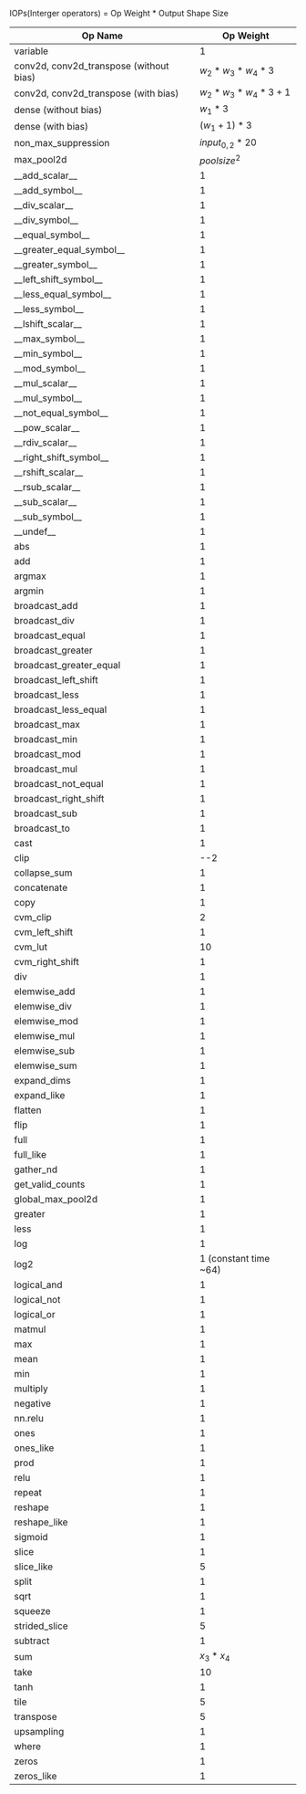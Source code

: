 IOPs(Interger operators) = Op Weight * Output Shape Size

|Op Name|Op Weight|
|---|---|
|variable|1|
|conv2d, conv2d_transpose (without bias)|$w_2*w_3*w_4*3$|
|conv2d, conv2d_transpose (with bias)|$w_2*w_3*w_4*3+1$|
|dense (without bias)|$w_{1}*3$|
|dense (with bias)|$(w_{1}+1)*3$|
|non_max_suppression|$input_{0,2}*20$|
|max_pool2d|$poolsize^2$|
|\_\_add_scalar\_\_|1|
|\_\_add_symbol\_\_|1|
|\_\_div_scalar\_\_|1|
|\_\_div_symbol\_\_|1|
|\_\_equal_symbol\_\_|1|
|\_\_greater_equal_symbol\_\_|1|
|\_\_greater_symbol\_\_|1|
|\_\_left_shift_symbol\_\_|1|
|\_\_less_equal_symbol\_\_|1|
|\_\_less_symbol\_\_|1|
|\_\_lshift_scalar\_\_|1|
|\_\_max_symbol\_\_|1|
|\_\_min_symbol\_\_|1|
|\_\_mod_symbol\_\_|1|
|\_\_mul_scalar\_\_|1|
|\_\_mul_symbol\_\_|1|
|\_\_not_equal_symbol\_\_|1|
|\_\_pow_scalar\_\_|1|
|\_\_rdiv_scalar\_\_|1|
|\_\_right_shift_symbol\_\_|1|
|\_\_rshift_scalar\_\_|1|
|\_\_rsub_scalar\_\_|1|
|\_\_sub_scalar\_\_|1|
|\_\_sub_symbol\_\_|1|
|\_\_undef\_\_|1|
|abs|1|
|add|1|
|argmax|1|
|argmin|1|
|broadcast_add|1|
|broadcast_div|1|
|broadcast_equal|1|
|broadcast_greater|1|
|broadcast_greater_equal|1|
|broadcast_left_shift|1|
|broadcast_less|1|
|broadcast_less_equal|1|
|broadcast_max|1|
|broadcast_min|1|
|broadcast_mod|1|
|broadcast_mul|1|
|broadcast_not_equal|1|
|broadcast_right_shift|1|
|broadcast_sub|1|
|broadcast_to|1|
|cast|1|
|clip|--2|
|collapse_sum|1|
|concatenate|1|
|copy|1|
|cvm_clip|2|
|cvm_left_shift|1|
|cvm_lut|10|
|cvm_right_shift|1|
|div|1|
|elemwise_add|1|
|elemwise_div|1|
|elemwise_mod|1|
|elemwise_mul|1|
|elemwise_sub|1|
|elemwise_sum|1|
|expand_dims|1|
|expand_like|1|
|flatten|1|
|flip|1|
|full|1|
|full_like|1|
|gather_nd|1|
|get_valid_counts|1|
|global_max_pool2d|1|
|greater|1|
|less|1|
|log|1|
|log2|1 (constant time ~64)|
|logical_and|1|
|logical_not|1|
|logical_or|1|
|matmul|1|
|max|1|
|mean|1|
|min|1|
|multiply|1|
|negative|1|
|nn.relu|1|
|ones|1|
|ones_like|1|
|prod|1|
|relu|1|
|repeat|1|
|reshape|1|
|reshape_like|1|
|sigmoid|1|
|slice|1|
|slice_like|5|
|split|1|
|sqrt|1|
|squeeze|1|
|strided_slice|5|
|subtract|1|
|sum|$x_3*x_4$|
|take|10|
|tanh|1|
|tile|5|
|transpose|5|
|upsampling|1|
|where|1|
|zeros|1|
|zeros_like|1|

